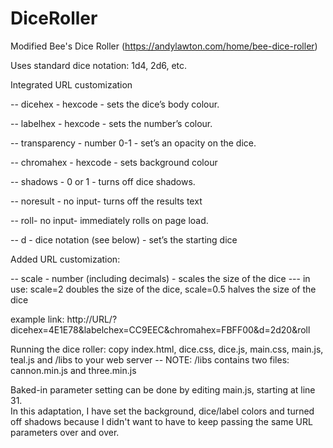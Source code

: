 # DiceRoller
Modified Bee's Dice Roller (https://andylawton.com/home/bee-dice-roller)

Uses standard dice notation: 1d4, 2d6, etc.


Integrated URL customization

--  dicehex - hexcode - sets the dice’s body colour. 

--  labelhex - hexcode - sets the number’s colour. 

--  transparency - number 0-1 - set’s an opacity on the dice.

--  chromahex - hexcode - sets background colour

--  shadows - 0 or 1 - turns off dice shadows. 

--  noresult - no input- turns off the results text

--  roll- no input- immediately rolls on page load.

--  d - dice notation (see below) - set’s the starting dice
  
 Added URL customization:
 
--  scale - number (including decimals) - scales the size of the dice
--- in use: scale=2 doubles the size of the dice, scale=0.5 halves the size of the dice
  
 example link: http://URL/?dicehex=4E1E78&labelchex=CC9EEC&chromahex=FBFF00&d=2d20&roll
 
  
  Running the dice roller:
  copy index.html, dice.css, dice.js, main.css, main.js, teal.js and /libs to your web server
  -- NOTE: /libs contains two files: cannon.min.js and three.min.js
  
  Baked-in parameter setting can be done by editing main.js, starting at line 31.  
  In this adaptation, I have set the background, dice/label colors and turned off shadows because I
  didn't want to have to keep passing the same URL parameters over and over.
